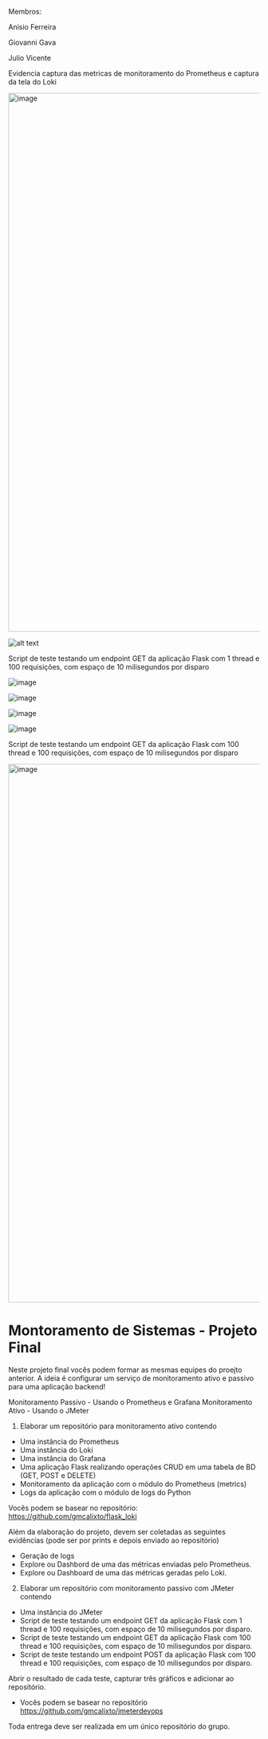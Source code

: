 Membros: 

Anisio Ferreira

Giovanni Gava

Julio Vicente

Evidencia captura das metricas de monitoramento do Prometheus e captura da tela do Loki 


<img width="1080" alt="image" src="https://github.com/user-attachments/assets/a29512cb-1a6f-45a6-a910-f6dfd726a150" />

![alt text](image.png)

Script de teste testando um endpoint GET da aplicação Flask com 1 thread e 100 requisições, com espaço de 10 milisegundos por disparo


![image](https://github.com/user-attachments/assets/ce1b1f55-5c80-47d6-8323-c2533f53907c)

![image](https://github.com/user-attachments/assets/2128cbbc-100e-49d7-b87b-ce5b366caa8e)

![image](https://github.com/user-attachments/assets/fad7cd1d-c057-446e-be35-bd556fd0e33f)

![image](https://github.com/user-attachments/assets/73c24191-8d7a-4e4c-b0e9-9853e1ee65ec)



Script de teste testando um endpoint GET da aplicação Flask com 100 thread e 100 requisições, com espaço de 10 milisegundos por disparo

<img width="1080" alt="image" src="https://github.com/user-attachments/assets/61118956-e40e-4ea5-befe-5ac3ca1d4296" />




# Montoramento de Sistemas - Projeto Final

Neste projeto final vocês podem formar as mesmas equipes do proejto anterior.
A ideia é configurar um serviço de monitoramento ativo e passivo para uma aplicação backend!

Monitoramento Passivo - Usando o Prometheus e Grafana
Monitoramento Ativo - Usando o JMeter

1) Elaborar um repositório para monitoramento ativo contendo

 - Uma instância do Prometheus
 - Uma instância do Loki
 - Uma instância do Grafana
 - Uma aplicação Flask realizando operações CRUD em uma tabela de BD (GET, POST e DELETE)
 - Monitoramento da aplicação com o módulo do Prometheus (metrics)
 - Logs da aplicação com o módulo de logs do Python

 Vocês podem se basear no repositório: https://github.com/gmcalixto/flask_loki

Além da elaboração do projeto, devem ser coletadas as seguintes evidências (pode ser por prints e depois enviado ao repositório)
 - Geração de logs
 - Explore ou Dashbord de uma das métricas enviadas pelo Prometheus.
 - Explore ou Dashboard de uma das métricas geradas pelo Loki.

2) Elaborar um repositório com monitoramento passivo com JMeter contendo

 - Uma instância do JMeter
 - Script de teste testando um endpoint GET da aplicação Flask com 1 thread e 100 requisições, com espaço de 10 milisegundos por disparo. 
 - Script de teste testando um endpoint GET da aplicação Flask com 100 thread e 100 requisições, com espaço de 10 milisegundos por disparo.
 - Script de teste testando um endpoint POST da aplicação Flask com 100 thread e 100 requisições, com espaço de 10 milisegundos por disparo.

Abrir o resultado de cada teste, capturar três gráficos e adicionar ao repositório.


  - Vocês podem se basear no repositório https://github.com/gmcalixto/jmeterdevops


  Toda entrega deve ser realizada em um único repositório do grupo.

